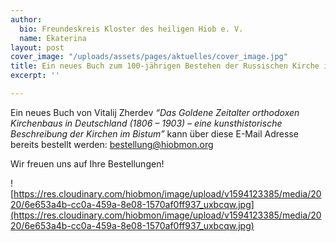 ```yaml
---
author:
  bio: Freundeskreis Kloster des heiligen Hiob e. V.
  name: Ekaterina
layout: post
cover_image: "/uploads/assets/pages/aktuelles/cover_image.jpg"
title: Ein neues Buch zum 100-jährigen Bestehen der Russischen Kirche im Ausland
excerpt: ''

---
```

Ein neues Buch von Vitalij Zherdev _“Das Goldene Zeitalter orthodoxen Kirchenbaus in Deutschland (1806 – 1903) – eine kunsthistorische Beschreibung der Kirchen im Bistum”_ kann über diese E-Mail Adresse bereits bestellt werden: [bestellung@hiobmon.org](mailto:bestellung@hiobmon.org)

Wir freuen uns auf Ihre Bestellungen!

![https://res.cloudinary.com/hiobmon/image/upload/v1594123385/media/2020/6e653a4b-cc0a-459a-8e08-1570af0ff937_uxbcqw.jpg](https://res.cloudinary.com/hiobmon/image/upload/v1594123385/media/2020/6e653a4b-cc0a-459a-8e08-1570af0ff937_uxbcqw.jpg)